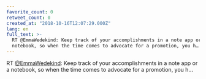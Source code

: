 ```yaml
---
favorite_count: 0
retweet_count: 0
created_at: "2018-10-16T12:07:29.000Z"
lang: en
full_text: >-
  RT @EmmaWedekind: Keep track of your accomplishments in a note app or a
  notebook, so when the time comes to advocate for a promotion, you h…
---
```


RT [@EmmaWedekind](https://twitter.com/EmmaWedekind): Keep track of your
accomplishments in a note app or a notebook, so when the time comes to advocate
for a promotion, you h…
